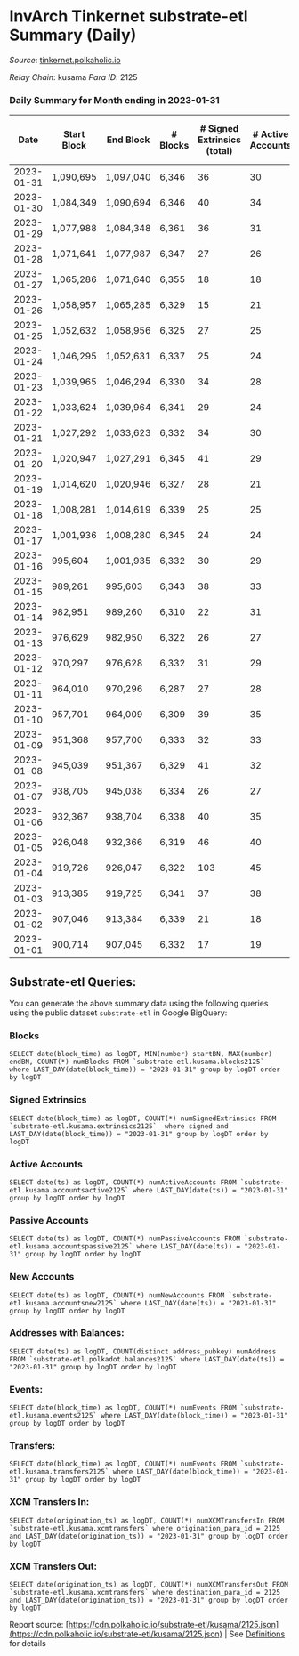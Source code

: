 # InvArch Tinkernet substrate-etl Summary (Daily)

_Source_: [tinkernet.polkaholic.io](https://tinkernet.polkaholic.io)

*Relay Chain*: kusama
*Para ID*: 2125



### Daily Summary for Month ending in 2023-01-31


| Date | Start Block | End Block | # Blocks | # Signed Extrinsics (total) | # Active Accounts | # Passive | # New | # Addresses with Balances | # Events | # Transfers | # XCM Transfers In | # XCM Transfers Out | Issues | 
| ---- | ----------- | --------- | -------- | --------------------------- | ----------------- | --------- | ----- | ------------------------- | -------- | ----------- | ------------------ | ------------------- | ------ |
| 2023-01-31 | 1,090,695 | 1,097,040 | 6,346 | 36 | 30 | 4 | 1 | 1,861 | 13,745 | 778  | 2  | 11  |  |
| 2023-01-30 | 1,084,349 | 1,090,694 | 6,346 | 40 | 34 | 3 |  | 1,860 | 13,879 | 883  | 1  | 17  |  |
| 2023-01-29 | 1,077,988 | 1,084,348 | 6,361 | 36 | 31 | 3 |  | 1,860 | 13,663 | 666  | 1  | 14  |  |
| 2023-01-28 | 1,071,641 | 1,077,987 | 6,347 | 27 | 26 | 3 | 1 | 1,860 | 13,494 | 590  | 3  | 6  |  |
| 2023-01-27 | 1,065,286 | 1,071,640 | 6,355 | 18 | 18 | 3 |  | 1,859 | 13,288 | 441  | 1  | 4  |  |
| 2023-01-26 | 1,058,957 | 1,065,285 | 6,329 | 15 | 21 | 2 |  | 1,859 | 13,145 | 360  | 6  | 1  |  |
| 2023-01-25 | 1,052,632 | 1,058,956 | 6,325 | 27 | 25 | 3 |  | 1,859 | 13,425 | 574  |   | 8  |  |
| 2023-01-24 | 1,046,295 | 1,052,631 | 6,337 | 25 | 24 | 3 |  | 1,859 | 13,322 | 465  |   | 5  |  |
| 2023-01-23 | 1,039,965 | 1,046,294 | 6,330 | 34 | 28 | 3 | 1 | 1,859 | 13,531 | 627  |   | 5  |  |
| 2023-01-22 | 1,033,624 | 1,039,964 | 6,341 | 29 | 24 | 3 |  | 1,858 | 13,598 | 690  | 2  | 13  |  |
| 2023-01-21 | 1,027,292 | 1,033,623 | 6,332 | 34 | 30 | 3 | 1 | 1,858 | 13,635 | 717  | 2  | 7  |  |
| 2023-01-20 | 1,020,947 | 1,027,291 | 6,345 | 41 | 29 | 3 | 1 | 1,857 | 13,816 | 818  | 3  | 12  |  |
| 2023-01-19 | 1,014,620 | 1,020,946 | 6,327 | 28 | 21 | 2 |  | 1,856 | 13,363 | 503  | 2  | 5  |  |
| 2023-01-18 | 1,008,281 | 1,014,619 | 6,339 | 25 | 25 | 3 |  | 1,856 | 13,451 | 588  | 1  | 5  |  |
| 2023-01-17 | 1,001,936 | 1,008,280 | 6,345 | 24 | 24 | 3 | 1 | 1,856 | 13,474 | 597  | 3  | 5  |  |
| 2023-01-16 | 995,604 | 1,001,935 | 6,332 | 30 | 29 | 3 |  | 1,855 | 13,640 | 685  | 22  | 10  |  |
| 2023-01-15 | 989,261 | 995,603 | 6,343 | 38 | 33 | 2 |  | 1,855 | 13,864 | 897  | 1  | 9  |  |
| 2023-01-14 | 982,951 | 989,260 | 6,310 | 22 | 31 | 1 |  | 1,855 | 13,349 | 570  |   |   |  |
| 2023-01-13 | 976,629 | 982,950 | 6,322 | 26 | 27 | 2 |  | 1,855 | 13,492 | 651  |   | 7  |  |
| 2023-01-12 | 970,297 | 976,628 | 6,332 | 31 | 29 | 2 | 2 | 1,856 | 13,642 | 711  | 10  | 10  |  |
| 2023-01-11 | 964,010 | 970,296 | 6,287 | 27 | 28 | 2 | 1 | 1,854 | 13,495 | 707  | 3  | 8  |  |
| 2023-01-10 | 957,701 | 964,009 | 6,309 | 39 | 35 | 2 |  | 1,853 | 13,502 | 608  | 2  | 5  |  |
| 2023-01-09 | 951,368 | 957,700 | 6,333 | 32 | 33 | 17 | 3 | 1,853 | 13,892 | 873  | 4  | 10  |  |
| 2023-01-08 | 945,039 | 951,367 | 6,329 | 41 | 32 | 4 | 2 | 1,850 | 13,981 | 1,010  | 2  | 14  |  |
| 2023-01-07 | 938,705 | 945,038 | 6,334 | 26 | 27 | 2 |  | 1,848 | 13,508 | 633  | 4  | 7  |  |
| 2023-01-06 | 932,367 | 938,704 | 6,338 | 40 | 35 | 3 | 1 | 1,848 | 13,929 | 951  | 1  | 13  |  |
| 2023-01-05 | 926,048 | 932,366 | 6,319 | 46 | 40 | 2 | 3 | 1,847 | 14,028 | 1,019  | 9  | 11  |  |
| 2023-01-04 | 919,726 | 926,047 | 6,322 | 103 | 45 | 29 | 16 | 1,844 | 14,809 | 1,371  | 8  | 14  |  |
| 2023-01-03 | 913,385 | 919,725 | 6,341 | 37 | 38 | 3 | 1 | 1,829 | 13,829 | 852  | 7  | 8  |  |
| 2023-01-02 | 907,046 | 913,384 | 6,339 | 21 | 18 | 271 | 19 | 1,828 | 15,116 | 951  | 8  | 2  |  |
| 2023-01-01 | 900,714 | 907,045 | 6,332 | 17 | 19 | 3 | 1 | 1,809 | 13,202 | 394  | 5  | 7  |  |

## Substrate-etl Queries:
You can generate the above summary data using the following queries using the public dataset `substrate-etl` in Google BigQuery:


### Blocks
```
SELECT date(block_time) as logDT, MIN(number) startBN, MAX(number) endBN, COUNT(*) numBlocks FROM `substrate-etl.kusama.blocks2125`  where LAST_DAY(date(block_time)) = "2023-01-31" group by logDT order by logDT
```


### Signed Extrinsics
```
SELECT date(block_time) as logDT, COUNT(*) numSignedExtrinsics FROM `substrate-etl.kusama.extrinsics2125`  where signed and LAST_DAY(date(block_time)) = "2023-01-31" group by logDT order by logDT
```


### Active Accounts
```
SELECT date(ts) as logDT, COUNT(*) numActiveAccounts FROM `substrate-etl.kusama.accountsactive2125` where LAST_DAY(date(ts)) = "2023-01-31" group by logDT order by logDT
```


### Passive Accounts
```
SELECT date(ts) as logDT, COUNT(*) numPassiveAccounts FROM `substrate-etl.kusama.accountspassive2125` where LAST_DAY(date(ts)) = "2023-01-31" group by logDT order by logDT
```


### New Accounts
```
SELECT date(ts) as logDT, COUNT(*) numNewAccounts FROM `substrate-etl.kusama.accountsnew2125` where LAST_DAY(date(ts)) = "2023-01-31" group by logDT order by logDT
```


### Addresses with Balances:
```
SELECT date(ts) as logDT, COUNT(distinct address_pubkey) numAddress FROM `substrate-etl.polkadot.balances2125` where LAST_DAY(date(ts)) = "2023-01-31" group by logDT order by logDT
```


### Events:
```
SELECT date(block_time) as logDT, COUNT(*) numEvents FROM `substrate-etl.kusama.events2125` where LAST_DAY(date(block_time)) = "2023-01-31" group by logDT order by logDT
```


### Transfers:
```
SELECT date(block_time) as logDT, COUNT(*) numEvents FROM `substrate-etl.kusama.transfers2125` where LAST_DAY(date(block_time)) = "2023-01-31" group by logDT order by logDT
```


### XCM Transfers In:
```
SELECT date(origination_ts) as logDT, COUNT(*) numXCMTransfersIn FROM `substrate-etl.kusama.xcmtransfers` where origination_para_id = 2125 and LAST_DAY(date(origination_ts)) = "2023-01-31" group by logDT order by logDT
```


### XCM Transfers Out:
```
SELECT date(origination_ts) as logDT, COUNT(*) numXCMTransfersOut FROM `substrate-etl.kusama.xcmtransfers` where destination_para_id = 2125 and LAST_DAY(date(origination_ts)) = "2023-01-31" group by logDT order by logDT
```



Report source: [https://cdn.polkaholic.io/substrate-etl/kusama/2125.json](https://cdn.polkaholic.io/substrate-etl/kusama/2125.json) | See [Definitions](/DEFINITIONS.md) for details
